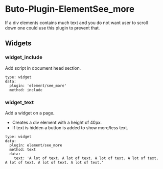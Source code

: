 # Buto-Plugin-ElementSee_more

<p>If a div elements contains much text and you do not want user to scroll down one could use this plugin to prevent that. </p>

<a name="key_0"></a>

## Widgets



<a name="key_0_0"></a>

### widget_include

<p>Add script in document head section.</p>
<pre><code>type: widget
data:
  plugin: 'element/see_more'
  method: include</code></pre>

<a name="key_0_1"></a>

### widget_text

<p>Add a widget on a page. </p>
<ul>
<li>Creates a div element with a height of 40px.</li>
<li>If text is hidden a button is added to show more/less text.</li>
</ul>
<pre><code>type: widget
data:
  plugin: element/see_more
  method: text
  data:
    text: 'A lot of text. A lot of text. A lot of text. A lot of text. A lot of text. A lot of text. A lot of text.'</code></pre>

